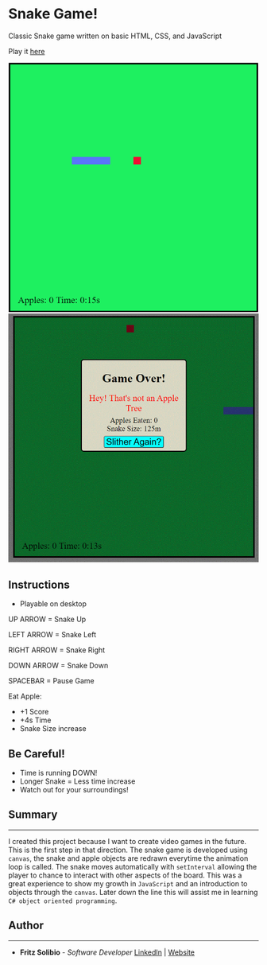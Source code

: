 # Snake Game!

Classic Snake game written on basic HTML, CSS, and JavaScript

Play it [here](https://fritzchips.github.io/Snake-Game/)

![Snake](./images/game.png)
![Gameover](./images/game_over.gif)

## Instructions

- Playable on desktop

UP ARROW = Snake Up

LEFT ARROW = Snake Left

RIGHT ARROW = Snake Right

DOWN ARROW = Snake Down

SPACEBAR = Pause Game

Eat Apple:

- +1 Score
- +4s Time
- Snake Size increase

## Be Careful!

- Time is running DOWN!
- Longer Snake = Less time increase
- Watch out for your surroundings!

## Summary

---

I created this project because I want to create video games in the future. This is the first step in that direction. The snake game is developed using `canvas`, the snake and apple objects are redrawn everytime the animation loop is called. The snake moves automatically with `setInterval` allowing the player to chance to interact with other aspects of the board. This was a great experience to show my growth in `JavaScript` and an introduction to objects through the `canvas`. Later down the line this will assist me in learning `C# object oriented programming`.

## Author

---

- **Fritz Solibio** - _Software Developer_ [LinkedIn](https://www.linkedin.com/in/fritz-solibio-4aa9b321b/) | [Website](https://www.fritzsolibio.ca/)
